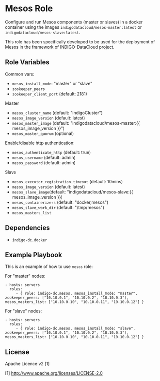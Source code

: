 Mesos Role
=========

Configure and run Mesos components (master or slaves) in a docker container using the images `indigodatacloud/mesos-master:latest` or `indigodatacloud/mesos-slave:latest`.

This role has been specifically developed to be used for the deployment of Mesos in the framework of INDIGO-DataCloud project.

Role Variables
--------------

Common vars:

- `mesos_install_mode`: "master" or "slave"
- `zookeeper_peers`
- `zookeeper_client_port` (default: 2181)

Master

- `mesos_cluster_name` (default: "IndigoCluster")
- `mesos_image_version` (default: latest)
- `mesos_master_image` (default: "indigodatacloud/mesos-master:{{ mesos_image_version }}")
- `mesos_master_quorum` (optional)

Enable/disable http authentication:

- `mesos_authenticate_http` (default: true)
- `mesos_username` (default: admin)
- `mesos_password` (default: admin) 

Slave

- `mesos_executor_registration_timeout` (default: 10mins)
- `mesos_image_version` (default: latest)
- `mesos_slave_image`(default: "indigodatacloud/mesos-slave:{{ mesos_image_version }})
- `mesos_containerizers` (default: "docker,mesos")
- `mesos_slave_work_dir` (default: "/tmp/mesos")
- `mesos_masters_list`
 

Dependencies
------------

- `indigo-dc.docker`

Example Playbook
----------------

This is an example of how to use `mesos` role:

For "master" nodes:

    - hosts: servers
      roles:
         - { role: indigo-dc.mesos, mesos_install_mode: "master", zookeeper_peers: ["10.10.0.1", "10.10.0.2", "10.10.0.3"], mesos_masters_list: ["10.10.0.10", "10.10.0.11", "10.10.0.12"] }

For "slave" nodes:

    - hosts: servers
      roles:
         - { role: indigo-dc.mesos, mesos_install_mode: "slave", zookeeper_peers: ["10.10.0.1", "10.10.0.2", "10.10.0.3"], mesos_masters_list: ["10.10.0.10", "10.10.0.11", "10.10.0.12"] }

License
-------

Apache Licence v2 [1]

[1] http://www.apache.org/licenses/LICENSE-2.0


